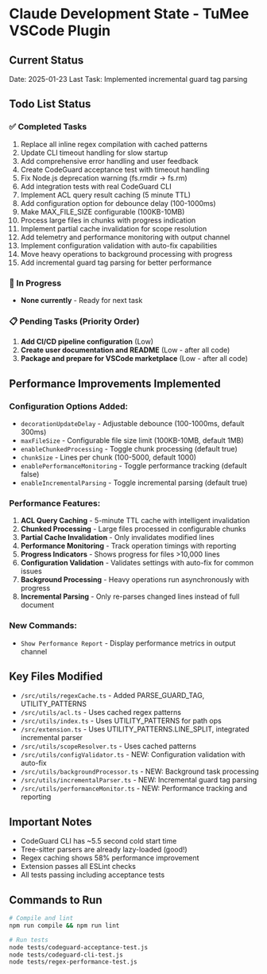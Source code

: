 # Claude Development State - TuMee VSCode Plugin

## Current Status
Date: 2025-01-23
Last Task: Implemented incremental guard tag parsing

## Todo List Status

### ✅ Completed Tasks
1. Replace all inline regex compilation with cached patterns
2. Update CLI timeout handling for slow startup
3. Add comprehensive error handling and user feedback
4. Create CodeGuard acceptance test with timeout handling
5. Fix Node.js deprecation warning (fs.rmdir → fs.rm)
6. Add integration tests with real CodeGuard CLI
7. Implement ACL query result caching (5 minute TTL)
8. Add configuration option for debounce delay (100-1000ms)
9. Make MAX_FILE_SIZE configurable (100KB-10MB)
10. Process large files in chunks with progress indication
11. Implement partial cache invalidation for scope resolution
12. Add telemetry and performance monitoring with output channel
13. Implement configuration validation with auto-fix capabilities
14. Move heavy operations to background processing with progress
15. Add incremental guard tag parsing for better performance

### 🚀 In Progress
- **None currently** - Ready for next task

### 📋 Pending Tasks (Priority Order)
1. **Add CI/CD pipeline configuration** (Low)
2. **Create user documentation and README** (Low - after all code)
3. **Package and prepare for VSCode marketplace** (Low - after all code)

## Performance Improvements Implemented

### Configuration Options Added:
- `decorationUpdateDelay` - Adjustable debounce (100-1000ms, default 300ms)
- `maxFileSize` - Configurable file size limit (100KB-10MB, default 1MB)
- `enableChunkedProcessing` - Toggle chunk processing (default true)
- `chunkSize` - Lines per chunk (100-5000, default 1000)
- `enablePerformanceMonitoring` - Toggle performance tracking (default false)
- `enableIncrementalParsing` - Toggle incremental parsing (default true)

### Performance Features:
1. **ACL Query Caching** - 5-minute TTL cache with intelligent invalidation
2. **Chunked Processing** - Large files processed in configurable chunks
3. **Partial Cache Invalidation** - Only invalidates modified lines
4. **Performance Monitoring** - Track operation timings with reporting
5. **Progress Indicators** - Shows progress for files >10,000 lines
6. **Configuration Validation** - Validates settings with auto-fix for common issues
7. **Background Processing** - Heavy operations run asynchronously with progress
8. **Incremental Parsing** - Only re-parses changed lines instead of full document

### New Commands:
- `Show Performance Report` - Display performance metrics in output channel

## Key Files Modified
- `/src/utils/regexCache.ts` - Added PARSE_GUARD_TAG, UTILITY_PATTERNS
- `/src/utils/acl.ts` - Uses cached regex patterns
- `/src/utils/index.ts` - Uses UTILITY_PATTERNS for path ops
- `/src/extension.ts` - Uses UTILITY_PATTERNS.LINE_SPLIT, integrated incremental parser
- `/src/utils/scopeResolver.ts` - Uses cached patterns
- `/src/utils/configValidator.ts` - NEW: Configuration validation with auto-fix
- `/src/utils/backgroundProcessor.ts` - NEW: Background task processing
- `/src/utils/incrementalParser.ts` - NEW: Incremental guard tag parsing
- `/src/utils/performanceMonitor.ts` - NEW: Performance tracking and reporting

## Important Notes
- CodeGuard CLI has ~5.5 second cold start time
- Tree-sitter parsers are already lazy-loaded (good!)
- Regex caching shows 58% performance improvement
- Extension passes all ESLint checks
- All tests passing including acceptance tests

## Commands to Run
```bash
# Compile and lint
npm run compile && npm run lint

# Run tests
node tests/codeguard-acceptance-test.js
node tests/codeguard-cli-test.js
node tests/regex-performance-test.js
```